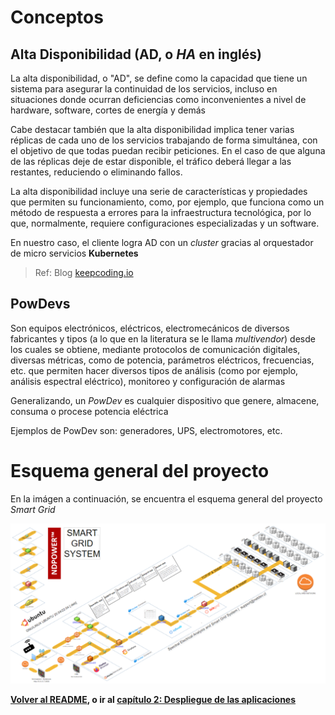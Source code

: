 # Conceptos

## Alta Disponibilidad (AD, o _HA_ en inglés)

La alta disponibilidad, o "AD", se define como la capacidad que tiene un sistema para asegurar la continuidad de los servicios, incluso en situaciones donde ocurran deficiencias como inconvenientes a nivel de hardware, software, cortes de energía y demás

Cabe destacar también que la alta disponibilidad implica tener varias réplicas de cada uno de los servicios trabajando de forma simultánea, con el objetivo de que todas puedan recibir peticiones. En el caso de que alguna de las réplicas deje de estar disponible, el tráfico deberá llegar a las restantes, reduciendo o eliminando fallos.

La alta disponibilidad incluye una serie de características y propiedades que permiten su funcionamiento, como, por ejemplo, que funciona como un método de respuesta a errores para la infraestructura tecnológica, por lo que, normalmente, requiere configuraciones especializadas y un software.

En nuestro caso, el cliente logra AD con un _cluster_ gracias al orquestador de micro servicios **Kubernetes**

> Ref: Blog [keepcoding.io](https://keepcoding.io/blog/que-es-la-alta-disponibilidad-high-avialability/)

## PowDevs

Son equipos electrónicos, eléctricos, electromecánicos de diversos fabricantes y tipos (a lo que en la literatura se le llama _multivendor_) desde los cuales se obtiene, mediante protocolos de comunicación digitales, diversas métricas, como de potencia, parámetros eléctricos, frecuencias, etc. que permiten hacer diversos tipos de análisis (como por ejemplo, análisis espectral eléctrico), monitoreo y configuración de alarmas

Generalizando, un _PowDev_ es cualquier dispositivo que genere, almacene, consuma o procese potencia eléctrica

Ejemplos de PowDev son: generadores, UPS, electromotores, etc.

# Esquema general del proyecto

En la imágen a continuación, se encuentra el esquema general del proyecto _Smart Grid_

![esquema_general](imgs/cap01_01_smart_grid_system.PNG)

**[Volver al README](/README.md), o ir al [capítulo 2: Despliegue de las aplicaciones](/Cap2_01_DespliegueApps.md)**
